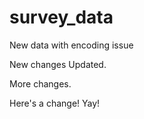 # survey_data

New data with encoding issue

New changes
Updated.

More changes.

Here's a change! Yay!
